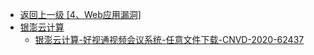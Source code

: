 - [返回上一级 [4、Web应用漏洞]](/4、Web应用漏洞)
- [银澎云计算](/4、Web应用漏洞/银澎云计算/)
  - [银澎云计算-好视通视频会议系统-任意文件下载-CNVD-2020-62437](/4、Web应用漏洞/银澎云计算/银澎云计算-好视通视频会议系统-任意文件下载-CNVD-2020-62437.md)
